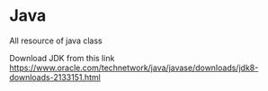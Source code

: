# Java
All resource of java class

Download JDK from this link https://www.oracle.com/technetwork/java/javase/downloads/jdk8-downloads-2133151.html
